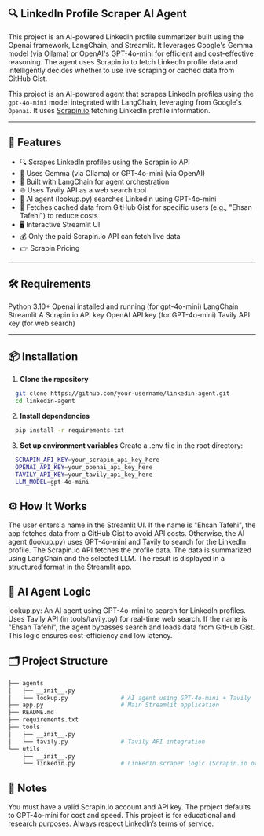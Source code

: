 
## 🔍 LinkedIn Profile Scraper AI Agent
This project is an AI-powered LinkedIn profile summarizer built using the Openai framework, LangChain, and Streamlit. It leverages Google's Gemma model (via Ollama) or OpenAI's GPT-4o-mini for efficient and cost-effective reasoning. The agent uses Scrapin.io to fetch LinkedIn profile data and intelligently decides whether to use live scraping or cached data from GitHub Gist.

This project is an AI-powered agent that scrapes LinkedIn profiles using the `gpt-4o-mini` model integrated with LangChain, leveraging from Google's `Openai`. It uses [Scrapin.io](https://www.scrapin.io/) fetching LinkedIn profile information.

---
## 🚀 Features
- 🔍 Scrapes LinkedIn profiles using the Scrapin.io API
- 🧠 Uses Gemma (via Ollama) or GPT-4o-mini (via OpenAI)
- 🔗 Built with LangChain for agent orchestration
- 🌐 Uses Tavily API as a web search tool
- 🧠 AI agent (lookup.py) searches LinkedIn using GPT-4o-mini
- 💾 Fetches cached data from GitHub Gist for specific users (e.g., "Ehsan Tafehi") to reduce costs
- 🖥️ Interactive Streamlit UI
- 💰 Only the paid Scrapin.io API can fetch live data
- 👉 Scrapin Pricing

---

## 🛠️ Requirements
Python 3.10+
Openai installed and running (for gpt-4o-mini)
LangChain
Streamlit
A Scrapin.io API key
OpenAI API key (for GPT-4o-mini)
Tavily API key (for web search)

---

## 📦 Installation

1. **Clone the repository**

```bash
  git clone https://github.com/your-username/linkedin-agent.git
  cd linkedin-agent
```

2. **Install dependencies**

```bash
  pip install -r requirements.txt
```

3. **Set up environment variables**
Create a .env file in the root directory:

```bash
  SCRAPIN_API_KEY=your_scrapin_api_key_here
  OPENAI_API_KEY=your_openai_api_key_here
  TAVILY_API_KEY=your_tavily_api_key_here
  LLM_MODEL=gpt-4o-mini
```

## ⚙️ How It Works
The user enters a name in the Streamlit UI.
If the name is "Ehsan Tafehi", the app fetches data from a GitHub Gist to avoid API costs.
Otherwise, the AI agent (lookup.py) uses GPT-4o-mini and Tavily to search for the LinkedIn profile.
The Scrapin.io API fetches the profile data.
The data is summarized using LangChain and the selected LLM.
The result is displayed in a structured format in the Streamlit app.

## 🧠 AI Agent Logic
lookup.py: An AI agent using GPT-4o-mini to search for LinkedIn profiles.
Uses Tavily API (in tools/tavily.py) for real-time web search.
If the name is "Ehsan Tafehi", the agent bypasses search and loads data from GitHub Gist.
This logic ensures cost-efficiency and low latency.

## 🗂️ Project Structure

```bash
├── agents
│   ├── __init__.py
│   └── lookup.py               # AI agent using GPT-4o-mini + Tavily
├── app.py                      # Main Streamlit application
├── README.md
├── requirements.txt
├── tools
│   ├── __init__.py
│   └── tavily.py               # Tavily API integration
└── utils
    ├── __init__.py
    └── linkedin.py             # LinkedIn scraper logic (Scrapin.io or Gist)
```

## 📄 Notes
You must have a valid Scrapin.io account and API key.
The project defaults to GPT-4o-mini for cost and speed.
This project is for educational and research purposes. Always respect LinkedIn’s terms of service.